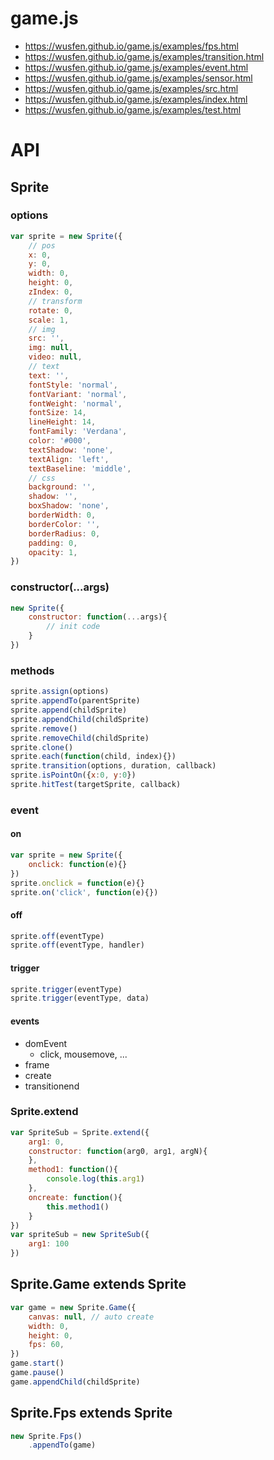 # game.js


* https://wusfen.github.io/game.js/examples/fps.html
* https://wusfen.github.io/game.js/examples/transition.html
* https://wusfen.github.io/game.js/examples/event.html
* https://wusfen.github.io/game.js/examples/sensor.html
* https://wusfen.github.io/game.js/examples/src.html
* https://wusfen.github.io/game.js/examples/index.html
* https://wusfen.github.io/game.js/examples/test.html

# API

## Sprite

### options

```javascript
var sprite = new Sprite({
    // pos
    x: 0,
    y: 0,
    width: 0,
    height: 0,
    zIndex: 0,
    // transform
    rotate: 0,
    scale: 1,
    // img
    src: '',
    img: null,
    video: null,
    // text
    text: '',
    fontStyle: 'normal',
    fontVariant: 'normal',
    fontWeight: 'normal',
    fontSize: 14,
    lineHeight: 14,
    fontFamily: 'Verdana',
    color: '#000',
    textShadow: 'none',
    textAlign: 'left',
    textBaseline: 'middle',
    // css
    background: '',
    shadow: '',
    boxShadow: 'none',
    borderWidth: 0,
    borderColor: '',
    borderRadius: 0,
    padding: 0,
    opacity: 1,
})

```

### constructor(...args)
```javascript
new Sprite({
    constructor: function(...args){
        // init code
    }
})
```

### methods
```javascript
sprite.assign(options)
sprite.appendTo(parentSprite)
sprite.append(childSprite)
sprite.appendChild(childSprite)
sprite.remove()
sprite.removeChild(childSprite)
sprite.clone()
sprite.each(function(child, index){})
sprite.transition(options, duration, callback)
sprite.isPointOn({x:0, y:0})
sprite.hitTest(targetSprite, callback)
```

### event

#### on
```javascript
var sprite = new Sprite({
    onclick: function(e){}
})
sprite.onclick = function(e){}
sprite.on('click', function(e){})
```

#### off
```javascript
sprite.off(eventType)
sprite.off(eventType, handler)
```

#### trigger
```javascript
sprite.trigger(eventType)
sprite.trigger(eventType, data)
```

#### events

- domEvent
    - click, mousemove, ...
- frame
- create
- transitionend


### Sprite.extend
```javascript
var SpriteSub = Sprite.extend({
    arg1: 0,
    constructor: function(arg0, arg1, argN){
    },
    method1: function(){
        console.log(this.arg1)
    },
    oncreate: function(){
        this.method1()
    }
})
var spriteSub = new SpriteSub({
    arg1: 100
})
```


## Sprite.Game extends Sprite
```javascript
var game = new Sprite.Game({
    canvas: null, // auto create
    width: 0,
    height: 0,
    fps: 60,
})
game.start()
game.pause()
game.appendChild(childSprite)
```


## Sprite.Fps extends Sprite
```javascript
new Sprite.Fps()
    .appendTo(game)
```

